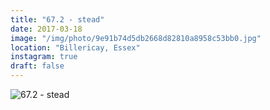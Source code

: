 ```yaml
---
title: "67.2 - stead"
date: 2017-03-18
image: "/img/photo/9e91b74d5db2668d82810a8958c53bb0.jpg"
location: "Billericay, Essex"
instagram: true
draft: false
---
```


![67.2 - stead](/img/photo/9e91b74d5db2668d82810a8958c53bb0.jpg)
